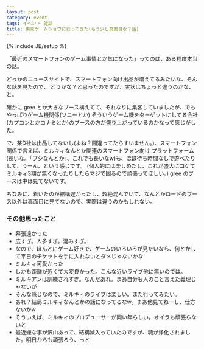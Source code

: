 ```yaml
---
layout: post
category: event
tags: イベント 雑談
title: 東京ゲームショウに行ってきた(もう少し真面目な？話)
---
```

{% include JB/setup %}

「最近のスマートフォンのゲーム事情とか気になった」ってのは、ある程度本当の話。

どっかのニュースサイトで、スマートフォン向け出品が増えてるみたいな、そんな話を見たので、
どうかな？と思ったのですが、実状はちょっと違うのかな、と。

確かに gree とか大きなブース構えてて、それなりに集客していましたが、でもやっぱりゲーム機関係(ソニーとか)
そういうゲーム機をターゲットにしてる会社(カプコンとかコナミとか)のブースの方が盛り上がっているのかなって感じがした。

で、某D社は出品してないし(よね？間違ってたらすいません。)、スマートフォン関係で言えば、ミルキィなんとか関連のスマートフォン向け
プラットフォーム(長いな。「ブシなんとか」、これでも長いなw)も、ほぼ待ち時間なしで遊べたりして、うーん、という感じです。
(個人的には楽しめたし、これが盛大にコケてミルキィ3期が無くなったりしたらマジで困るので頑張ってほしい。)
gree のブースは中は見てないです。

ちなみに、着いたのが結構遅かったし、超絶混んでいて、なんとかロードのブース以外は真面目に見てないので、実際は違うのかもしれない。

### その他思ったこと
- 幕張遠かった
- 広すぎ。人多すぎ。混みすぎ。
- なので、ほんとにゲーム好きで、ゲームのいろいろが見たいなら、何とかして平日のチケットを手に入れないとダメじゃないかな
- ミルキィ可愛かった
- しかも距離が近くて大変良かった。こんな近いライブ他に無いのでは。
- ミルキアンは訓練されすぎ。なんだあれ。まあ自分も人のこと言えた義理じゃないが
- そんな感じなので、ミルキィのライブは楽しい。また行ってみたい。
- あれ？結局ミルキィなんとかの話になってるなw。まあ他見てねーし、仕方ないかw
- そういえば、ミルキィのプロデューサーが同い年らしい。オイラも頑張らないと
- 最近嫌な事が沢山あって、結構滅入っていたのですが、魂が浄化されました。明日からも頑張ろう、っと
